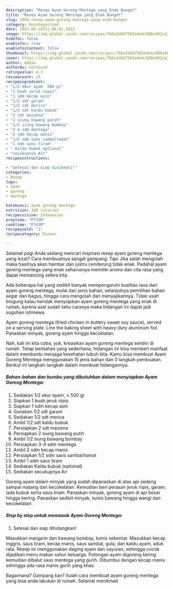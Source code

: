 ```yaml
---
description: "Resep Ayam Goreng Mentega yang Enak Banget"
title: "Resep Ayam Goreng Mentega yang Enak Banget"
slug: 1959-resep-ayam-goreng-mentega-yang-enak-banget
category: Uncategorized
date: 2022-04-18T21:08:41.561Z
image: https://img-global.cpcdn.com/recipes/7b6a2ddd75b5e4e4/680x482cq70/ayam-goreng-mentega-foto-resep-utama.jpg
hideToc: false
enableToc: true
enableTocContent: false
thumbnail: https://img-global.cpcdn.com/recipes/7b6a2ddd75b5e4e4/680x482cq70/ayam-goreng-mentega-foto-resep-utama.jpg
cover: https://img-global.cpcdn.com/recipes/7b6a2ddd75b5e4e4/680x482cq70/ayam-goreng-mentega-foto-resep-utama.jpg
author: Admin
authorAv: notfound
ratingvalue: 4.3
reviewcount: 23
recipeingredient:
- "1/2 ekor ayam  500 gr"
- "1 buah jeruk nipis"
- "1 sdm kecap asin"
- "1/2 sdt garam"
- "1/2 sdt merica"
- "1/2 sdt kaldu bubuk"
- "2 sdt maizena"
- "2 siung bawang putih"
- "1/2 siung bawang bombay"
- "3-4 sdm mentega"
- "2 sdm kecap manis"
- "1/2 sdm saos sambaltomat"
- "1 sdm saos tiram"
- " Kaldu bubuk optional"
- "secukupnya Air"
recipeinstructions:

- "Selesai dan siap dinikmati!"
categories:
- Resep
tags:
- ayam
- goreng
- mentega

katakunci: ayam goreng mentega 
nutrition: 160 calories
recipecuisine: Indonesian
preptime: "PT15M"
cooktime: "PT43M"
recipeyield: "1"
recipecategory: Dinner

---
```



Selamat pagi Anda sedang mencari inspirasi resep ayam goreng mentega yang lezat? Cara membuatnya sangat gampang. Tapi Jika salah mengolah maka hasilnya akan hambar dan justru cenderung tidak enak. Padahal ayam goreng mentega yang enak seharusnya memiliki aroma dan cita rasa yang dapat memancing selera kita.


Ada beberapa hal yang sedikit banyak mempengaruhi kualitas rasa dari ayam goreng mentega, mulai dari jenis bahan, selanjutnya pemilihan bahan segar dan bagus, hingga cara mengolah dan menyajikannya. Tidak usah bingung kalau hendak menyiapkan ayam goreng mentega yang enak di rumah, karena asal sudah tahu caranya maka hidangan ini dapat jadi suguhan istimewa.

Ayam goreng mentega (fried chicken in buttery sweet soy sauce), served on a serving plate. Line the baking sheet with heavy-duty aluminum foil. Panaskan minyak, goreng ayam hingga kecoklatan.


Nah, kali ini kita coba, yuk, kreasikan ayam goreng mentega sendiri di rumah. Tetap berbahan yang sederhana, hidangan ini bisa memberi manfaat dalam membantu menjaga kesehatan tubuh kita. Kamu bisa membuat Ayam Goreng Mentega menggunakan 15 jenis bahan dan 0 langkah pembuatan. Berikut ini langkah-langkah dalam membuat hidangannya.

<!--inarticleads1-->

##### Bahan-bahan dan bumbu yang dibutuhkan dalam menyiapkan Ayam Goreng Mentega:

1. Sediakan 1/2 ekor ayam, ± 500 gr
1. Siapkan 1 buah jeruk nipis
1. Siapkan 1 sdm kecap asin
1. Gunakan 1/2 sdt garam
1. Sediakan 1/2 sdt merica
1. Ambil 1/2 sdt kaldu bubuk
1. Persiapkan 2 sdt maizena
1. Persiapkan 2 siung bawang putih
1. Ambil 1/2 siung bawang bombay
1. Persiapkan 3-4 sdm mentega
1. Ambil 2 sdm kecap manis
1. Persiapkan 1/2 sdm saos sambal/tomat
1. Ambil 1 sdm saos tiram
1. Sediakan  Kaldu bubuk (optional)
1. Sediakan secukupnya Air


Goreng ayam dalam minyak yang sudah dipanaskan di atas api sedang sampai matang dan kecokelatan. Kemudian beri perasan jeruk nipis, garam, lada bubuk serta saus tiram. Panaskan minyak, goreng ayam di api besar hingga kering. Panaskan sedikit minyak, tumis bawang hingga wangi dan kecokelatan. 

<!--inarticleads2-->

##### Step by step untuk memasak Ayam Goreng Mentega:


1. Selesai dan siap dihidangkan!

Masukkan margarin dan bawang bombay, tumis sebentar. Masukkan kecap inggris, saus tiram, kecap manis, saus sambal, gula, dan kaldu ayam, aduk rata. Resep ini menggunakan daging ayam dan sayuran, sehingga cocok dijadikan menu makan sahur keluarga. Potongan ayam digoreng kering kemudian dibalut saus mentega yang gurih. Dibumbui dengan kecap manis sehingga ada rasa manis gurih yang khas. 

Bagaimana? Gampang kan? Itulah cara membuat ayam goreng mentega yang bisa anda lakukan di rumah. Selamat menikmati
